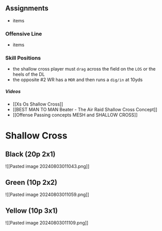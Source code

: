 ## Assignments
- items

### Offensive Line
- items

### Skill Positions
- the shallow cross player must `drag` across the field on the `LOS` or the heels of the DL
- the opposite #2 WR has a `MOR` and then runs a `dig/in` at 10yds
##### Videos
- [[Xs Os Shallow Cross]]
- [[BEST MAN TO MAN Beater - The Air Raid Shallow Cross Concept]]
- [[Offense Passing concepts MESH and SHALLOW CROSS]]

# Shallow Cross

## Black (20p 2x1)
![[Pasted image 20240803011043.png]]

## Green (10p 2x2)
![[Pasted image 20240803011059.png]]

## Yellow (10p 3x1)
![[Pasted image 20240803011109.png]]
